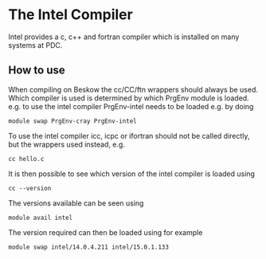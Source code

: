 
# The Intel Compiler
Intel provides a c, c++ and fortran compiler which is installed
on many systems at PDC.


## How to use

When compiling on Beskow the cc/CC/ftn wrappers should always be
used. Which compiler is used is determined by which PrgEnv module is
loaded. e.g. to use the intel compiler PrgEnv-intel needs to be loaded
e.g. by doing
```
module swap PrgEnv-cray PrgEnv-intel
```
To use the intel compiler icc, icpc or ifortran should not be called
directly, but the wrappers used instead, e.g. 
```
cc hello.c
```
It is then possible to see which version of the intel compiler is loaded using
```
cc --version
```
The versions available can be seen using 
```
module avail intel
```
The version required can then be loaded using for example 
```
module swap intel/14.0.4.211 intel/15.0.1.133

```
